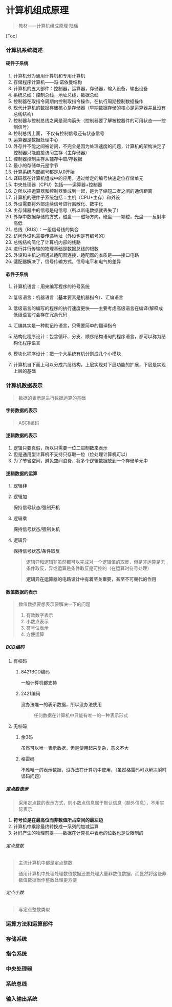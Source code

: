 # 计算机组成原理

> 教材——计算机组成原理·陆瑶

[Toc] 



### 计算机系统概述

#### 硬件子系统

1. 计算机分为通用计算机和专用计算机
2. 存储程序计算机——冯·诺依曼结构
3. 计算机的五大部件：控制器，运算器，存储器，输入设备，输出设备
4. 系统总线：控制总线，地址总线，数据总线
5. 控制器在取指令周期内控制取指令操作，在执行周期控制数据操作
6. 现代计算机的数据存储核心是存储器（早期数据存储的核心是运算器并且没有总线结构）
7. 控制器与控制总线之间是双向箭头（控制器要了解被控器件的可用状态——控制信号）
8. 控制总线上面， 不仅有控制信号还有状态信号
9. 运算器是数据处理中心
10. 外存并不能之间被访问，不完全是因为处理速度的问题，计算机的架构决定了控制器只能直接访问主存（主存储器）
11. 控制器控制主存从辅存中取/存数据
12. 最小的存储单元是字节
13. 计算系统内部编号都是从0开始
14. 译码器在计算机组成中的应用，通过给定的编号快速定位存储单元
15. 中央处理器（CPU）包括——运算器+控制器
16. 之所以把运算器和控制器集成到一起，是为了缩短二者之间的通信距离
17. 计算机的硬件子系统包括：主机（CPU+主存）和外设
18. 外设需要将外部连续信号进行离散化、数字化
19. 主存储器中的信号是电信号（所以断电数据就丢失了）
20. 外存中数据存储的方式，磁盘——磁场方向，硬盘——颗粒，光盘——反射率高低
21. 总线（BUS）：一组信号线的集合
22. 访问外设也需要传递地址（外设也是有编号的）
23. 总线结构简化了计算机内部的线路
24. 进行并行传输的物理基础是数据总线的根数
25. 外设和主机之间通过适配器连接，适配器的本质是——接口电路
26. 适配器解决了，信号传输方式，信号电平和电气的差异

#### 软件子系统

1. 计算机语言：用来编写程序的符号系统

2. 低级语言：机器语言（基本要素是机器指令）、汇编语言

3. 低级语言的编写的程序的执行速度更快——主要考虑高级语言在编译/解释成低级语言时会存在冗余代码

4. 汇编其实是一种助记符语言，只需要简单的翻译指令

5. 结构化程序设计：包含循环、分支、顺序结构语句的程序语言，都可以称为结构化程序语言

6. 模块化程序设计：把一个大系统有机分割成几个小模块

7. 计算机自下而上可以分成六层结构，上层实现对下层功能的扩展，下层是实现上层的基础

   

### 计算机数据表示

> 数据的表示是进行数据运算的基础

#### 字符数据的表示

> ASCII编码

#### 逻辑数据的表示

1. 逻辑只要真假，所以只需要一位二进制数来表示
2. 但是通用型计算机不支持只存取一位（位处理计算机可以）
3. 为了节省空间，避免空间浪费，将多个逻辑数据放到一个存储单元中

#### 逻辑数据的运算

1. 逻辑非

2. 逻辑加

   保持信号状态/强制开机

3. 逻辑乘

   保持信号状态/强制关机

4. 逻辑异

   保持信号状态/条件取反

   > 逻辑异和逻辑非虽然都可以完成对一个逻辑值的取反，但是非运算是无条件取反，异或运算是条件取反是可控的（在运算时符号处理）
   >
   > **逻辑异在运算器的电路设计中有着至关重要，甚至不可替代的作用**

#### 数值数据的表示

> 数值数据要想表示要解决一下的问题
>
> 1. 有效数字表示
> 2. 小数点表示
> 3. 符号位表示
> 4. 方便运算

##### BCD编码

1. 有权码

   1. 8421BCD编码

      一般计算机都支持

   2. 2421编码

      没办法唯一的表示数据，所以没办法使用

      > 任何数据在计算机中只能有唯一的一种表示形式

2. 无权码

   1. 余3码

      虽然可以唯一表示数据，但是使用起来复杂，意义不大

   2. 格雷码

      不难唯一的表示数据，没办法在计算机中使用，（虽然格雷码可以解决瞬时误码问题）

##### 定点数表示

> 采用定点数的表示方式，则小数点信息属于默认信息（额外信息），不用实际表示

1. **符号位是在最高位而非数值所占空间的最左边**
2. 计算机中乘除最终转换成一系列的加减运算
3. 补码产生的物理前提——数据在计算机中表示的位数也是受限制的



###### 定点整数

> 主流计算机中都是定点整数
>
> 通用计算机中处理处理数值数据还要处理大量非数值数据，而显然将这些非数值数据当作整数处理更方便

###### 定点小数

> 与定点整数类似

### 运算方法和运算部件

### 存储系统

### 指令系统

### 中央处理器

### 系统总线

### 输入输出系统